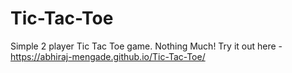 # Tic-Tac-Toe
Simple 2 player Tic Tac Toe game. Nothing Much!
Try it out here -
https://abhiraj-mengade.github.io/Tic-Tac-Toe/
